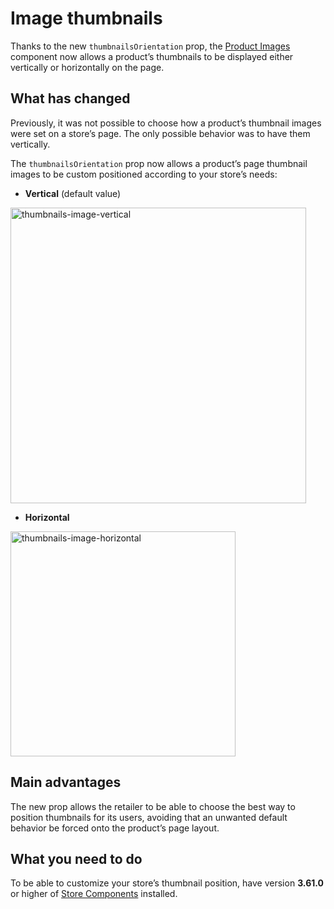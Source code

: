 # Image thumbnails

Thanks to the new `thumbnailsOrientation` prop, the [Product Images](https://github.com/vtex-apps/store-components/blob/master/react/components/ProductImages/README.md) component now allows a product’s thumbnails to be displayed either vertically or horizontally on the page.

## What has changed

Previously, it was not possible to choose how a product’s thumbnail images were set on a store’s page. The only possible behavior was to have them vertically.

The `thumbnailsOrientation` prop now allows a product’s page thumbnail images to be custom positioned according to your store’s needs:

- **Vertical** (default value)

<img width="473" alt="thumbnails-image-vertical" src="https://user-images.githubusercontent.com/52087100/63535192-4378f200-c4e7-11e9-8f27-17280583a1af.png">

- **Horizontal**

<img width="360" alt="thumbnails-image-horizontal" src="https://user-images.githubusercontent.com/52087100/63535269-74592700-c4e7-11e9-813e-b873164666b9.png">

## Main advantages

The new prop allows the retailer to be able to choose the best way to position thumbnails for its users, avoiding that an unwanted default behavior be forced onto the product’s page layout.

## What you need to do

To be able to customize your store’s thumbnail position, have version __3.61.0__ or higher of [Store Components](https://github.com/vtex-apps/store-components) installed.
